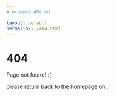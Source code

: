 ```yaml
---
# example 404.md

layout: default
permalink: /404.html
---
```


# 404

Page not found! :(

please return back to the homepage on...